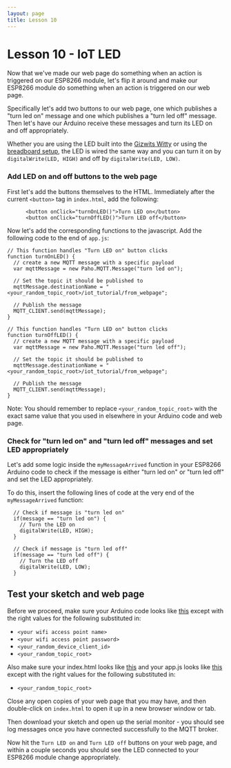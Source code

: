 ```yaml
---
layout: page
title: Lesson 10
---
```


# Lesson 10 - IoT LED

Now that we've made our web page do something when an action is triggered on our ESP8266 module, let's flip it around and make our ESP8266 module do something when an action is triggered on our web page.

Specifically let's add two buttons to our web page, one which publishes a "turn led on" message and one which publishes a "turn led off" message. Then let's have our Arduino receive these messages and turn its LED on and off appropriately.

Whether you are using the LED built into the [Gizwits Witty](../Witty/info.html) or using the [breadboard setup](../Breadboard/setup.md), the LED is wired the same way and you can turn it on by ```digitalWrite(LED, HIGH)``` and off by ```digitalWrite(LED, LOW)```.

### Add LED on and off buttons to the web page

First let's add the buttons themselves to the HTML. Immediately after the current ```<button>``` tag in ```index.html```, add the following:

```
      <button onClick="turnOnLED()">Turn LED on</button>
      <button onClick="turnOffLED()">Turn LED off</button>
```

Now let's add the corresponding functions to the javascript. Add the following code to the end of ```app.js```:

```
// This function handles "Turn LED on" button clicks
function turnOnLED() {
  // create a new MQTT message with a specific payload
  var mqttMessage = new Paho.MQTT.Message("turn led on");

  // Set the topic it should be published to
  mqttMessage.destinationName = "<your_random_topic_root>/iot_tutorial/from_webpage";

  // Publish the message
  MQTT_CLIENT.send(mqttMessage);
}

// This function handles "Turn LED on" button clicks
function turnOffLED() {
  // create a new MQTT message with a specific payload
  var mqttMessage = new Paho.MQTT.Message("turn led off");

  // Set the topic it should be published to
  mqttMessage.destinationName = "<your_random_topic_root>/iot_tutorial/from_webpage";

  // Publish the message
  MQTT_CLIENT.send(mqttMessage);
}
```

Note: You should remember to replace ```<your_random_topic_root>``` with the exact same value that you used in elsewhere in your Arduino code and web page. 


### Check for "turn led on" and "turn led off" messages and set LED appropriately

Let's add some logic inside the ```myMessageArrived``` function in your ESP8266 Arduino code to check if the message is either "turn led on" or "turn led off" and set the LED appropriately.

To do this, insert the following lines of code at the very end of the ```myMessageArrived``` function:

```
  // Check if message is "turn led on"
  if(message == "turn led on") {
    // Turn the LED on
    digitalWrite(LED, HIGH);
  }

  // Check if message is "turn led off"
  if(message == "turn led off") {
    // Turn the LED off
    digitalWrite(LED, LOW);
  }
```


## Test your sketch and web page

Before we proceed, make sure your Arduino code looks like [this](MyIoTWidget.ino) except with the right values for the following substituted in:

* ```<your wifi access point name>```
* ```<your wifi access point password>```
* ```<your_random_device_client_id>```
* ```<your_random_topic_root>```

Also make sure your index.html looks like [this](index.html) and your app.js looks like [this](app.js) except with the right values for the following substituted in:

* ```<your_random_topic_root>```


Close any open copies of your web page that you may have, and then double-click on ```index.html``` to open it up in a new browser window or tab.

Then download your sketch and open up the serial monitor - you should see log messages once you have connected successfully to the MQTT broker.

Now hit the ```Turn LED on``` and ```Turn LED off``` buttons on your web page, and within a couple seconds you should see the LED connected to your ESP8266 module change appropriately.


